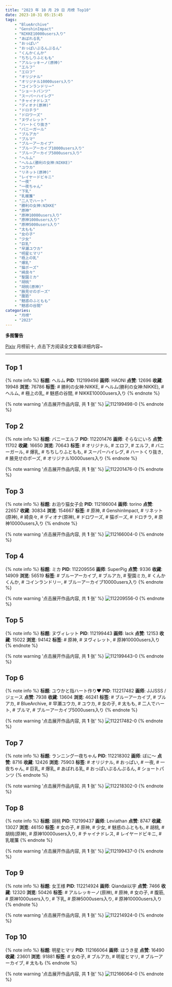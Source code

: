 ```yaml
---
title: "2023 年 10 月 29 日 月榜 Top10"
date: 2023-10-31 05:15:45
tags:
    - "BlueArchive"
    - "GenshinImpact"
    - "NIKKE10000users入り"
    - "あばれる乳"
    - "おっぱい"
    - "おっぱいぷるんぷるん"
    - "くんかくんか"
    - "ちちしりふともも"
    - "アルレッキーノ(原神)"
    - "エルフ"
    - "エロフ"
    - "オリジナル"
    - "オリジナル10000users入り"
    - "コインランドリー"
    - "ショートパンツ"
    - "スーパーハイレグ"
    - "チャイナドレス"
    - "ディオナ(原神)"
    - "ドロチラ"
    - "ドロワーズ"
    - "ヌヴィレット"
    - "ハートくり抜き"
    - "バニーガール"
    - "ブルアカ"
    - "ブルマ"
    - "ブルーアーカイブ"
    - "ブルーアーカイブ10000users入り"
    - "ブルーアーカイブ5000users入り"
    - "ヘルム"
    - "ヘルム(勝利の女神:NIKKE)"
    - "ユウカ"
    - "リネット(原神)"
    - "レイヤードビキニ"
    - "一夜"
    - "一夜ちゃん"
    - "下乳"
    - "乳暖簾"
    - "二人でハート"
    - "勝利の女神:NIKKE"
    - "原神"
    - "原神10000users入り"
    - "原神1000users入り"
    - "原神5000users入り"
    - "太もも"
    - "女の子"
    - "少女"
    - "巨乳"
    - "早瀬ユウカ"
    - "明星ヒマリ"
    - "極上の乳"
    - "爆乳"
    - "猫ポーズ"
    - "綺良々"
    - "聖園ミカ"
    - "胡桃"
    - "胡桃(原神)"
    - "腋見せのポーズ"
    - "腹筋"
    - "魅惑のふともも"
    - "魅惑の谷間"
categories:
    - "月榜"
    - "2023"
---
```


<i class="fa fa-triangle-exclamation"></i>**多图警告**<i class="fa fa-triangle-exclamation"></i>

[Pixiv](https://www.pixiv.net/) 月榜前十, 点击下方阅读全文查看详细内容~

<!-- more -->

---

## Top 1

{% note info %}
**标题**: ヘルム
**PID**: 112199498 **画师**: HAONI
**点赞**: 12696 **收藏**: 19948 **浏览**: 76786
**标签**: # 勝利の女神:NIKKE, # ヘルム(勝利の女神:NIKKE), # ヘルム, # 極上の乳, # 魅惑の谷間, # NIKKE10000users入り
{% endnote %}

{% note warning '点击展开作品内容, 共 **1** 张' %}
![112199498-0](https://i.pixiv.re/img-original/img/2023/10/02/00/00/30/112199498_p0.jpg)
{% endnote %}

## Top 2

{% note info %}
**标题**: バニーエルフ
**PID**: 112201476 **画师**: そらなにいろ
**点赞**: 11702 **收藏**: 16650 **浏览**: 70643
**标签**: # オリジナル, # エロフ, # エルフ, # バニーガール, # 爆乳, # ちちしりふともも, # スーパーハイレグ, # ハートくり抜き, # 腋見せのポーズ, # オリジナル10000users入り
{% endnote %}

{% note warning '点击展开作品内容, 共 **1** 张' %}
![112201476-0](https://i.pixiv.re/img-original/img/2023/10/02/00/58/02/112201476_p0.jpg)
{% endnote %}

## Top 3

{% note info %}
**标题**: お泊り猫女子会
**PID**: 112166004 **画师**: torino
**点赞**: 22657 **收藏**: 30834 **浏览**: 154667
**标签**: # 原神, # GenshinImpact, # リネット(原神), # 綺良々, # ディオナ(原神), # ドロワーズ, # 猫ポーズ, # ドロチラ, # 原神10000users入り
{% endnote %}

{% note warning '点击展开作品内容, 共 **1** 张' %}
![112166004-0](https://i.pixiv.re/img-original/img/2023/10/01/00/00/18/112166004_p0.jpg)
{% endnote %}

## Top 4

{% note info %}
**标题**: ミカ
**PID**: 112209556 **画师**: SuperPig
**点赞**: 9336 **收藏**: 14909 **浏览**: 56519
**标签**: # ブルーアーカイブ, # ブルアカ, # 聖園ミカ, # くんかくんか, # コインランドリー, # ブルーアーカイブ10000users入り
{% endnote %}

{% note warning '点击展开作品内容, 共 **1** 张' %}
![112209556-0](https://i.pixiv.re/img-original/img/2023/10/02/11/03/57/112209556_p0.png)
{% endnote %}

## Top 5

{% note info %}
**标题**: ヌヴィレット
**PID**: 112199443 **画师**: lack
**点赞**: 12153 **收藏**: 15022 **浏览**: 94142
**标签**: # 原神, # ヌヴィレット, # 原神10000users入り
{% endnote %}

{% note warning '点击展开作品内容, 共 **1** 张' %}
![112199443-0](https://i.pixiv.re/img-original/img/2023/10/02/00/00/19/112199443_p0.png)
{% endnote %}

## Top 6

{% note info %}
**标题**: ユウかと指ハート作り❤️
**PID**: 112217482 **画师**: JJJSSS / ジェース
**点赞**: 7938 **收藏**: 13604 **浏览**: 46241
**标签**: # ブルーアーカイブ, # ブルアカ, # BlueArchive, # 早瀬ユウカ, # ユウカ, # 女の子, # 太もも, # 二人でハート, # ブルマ, # ブルーアーカイブ5000users入り
{% endnote %}

{% note warning '点击展开作品内容, 共 **1** 张' %}
![112217482-0](https://i.pixiv.re/img-original/img/2023/10/02/19/03/26/112217482_p0.jpg)
{% endnote %}

## Top 7

{% note info %}
**标题**: ランニング一夜ちゃん
**PID**: 112218302 **画师**: ぼに～
**点赞**: 8716 **收藏**: 12426 **浏览**: 75903
**标签**: # オリジナル, # おっぱい, # 一夜, # 一夜ちゃん, # 巨乳, # 爆乳, # あばれる乳, # おっぱいぷるんぷるん, # ショートパンツ
{% endnote %}

{% note warning '点击展开作品内容, 共 **1** 张' %}
![112218302-0](https://i.pixiv.re/img-original/img/2023/10/02/19/41/46/112218302_p0.png)
{% endnote %}

## Top 8

{% note info %}
**标题**: 胡桃
**PID**: 112199437 **画师**: Leviathan
**点赞**: 8747 **收藏**: 13027 **浏览**: 46150
**标签**: # 女の子, # 原神, # 少女, # 魅惑のふともも, # 胡桃, # 胡桃(原神), # 原神10000users入り, # チャイナドレス, # レイヤードビキニ, # 乳暖簾
{% endnote %}

{% note warning '点击展开作品内容, 共 **1** 张' %}
![112199437-0](https://i.pixiv.re/img-original/img/2023/10/02/00/00/17/112199437_p0.jpg)
{% endnote %}

## Top 9

{% note info %}
**标题**: 女王様
**PID**: 112214924 **画师**: Qiandai以宇
**点赞**: 7466 **收藏**: 12320 **浏览**: 50426
**标签**: # アルレッキーノ(原神), # 原神, # 女の子, # 腹筋, # 原神1000users入り, # 下乳, # 原神5000users入り, # 原神10000users入り
{% endnote %}

{% note warning '点击展开作品内容, 共 **1** 张' %}
![112214924-0](https://i.pixiv.re/img-original/img/2023/10/02/17/06/50/112214924_p0.png)
{% endnote %}

## Top 10

{% note info %}
**标题**: 明星ヒマリ
**PID**: 112166064 **画师**: ほうき星
**点赞**: 16490 **收藏**: 23601 **浏览**: 91881
**标签**: # 女の子, # ブルアカ, # 明星ヒマリ, # ブルーアーカイブ, # 太もも
{% endnote %}

{% note warning '点击展开作品内容, 共 **1** 张' %}
![112166064-0](https://i.pixiv.re/img-original/img/2023/10/01/00/00/30/112166064_p0.jpg)
{% endnote %}
